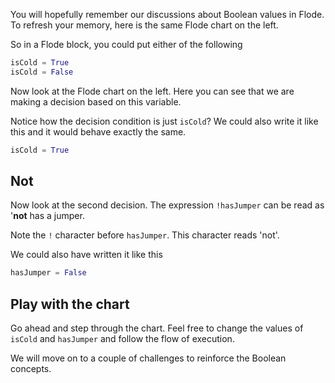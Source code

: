You will hopefully remember our discussions about Boolean values in Flode. To refresh your memory, here is the same Flode chart on the left.

So in a Flode block, you could put either of the following

```python
isCold = True
isCold = False
```

Now look at the Flode chart on the left. Here you can see that we are making a decision based on this variable.

Notice how the decision condition is just `isCold`? We could also write it like this and it would behave exactly the same.

```python
isCold = True
```

## Not
Now look at the second decision. The expression `!hasJumper` can be read as '**not** has a jumper. 

Note the `!` character before `hasJumper`. This character reads 'not'.

We could also have written it like this

```python
hasJumper = False
```

## Play with the chart
Go ahead and step through the chart. Feel free to change the values of `isCold` and `hasJumper` and follow the flow of execution.

We will move on to a couple of challenges to reinforce the Boolean concepts.
